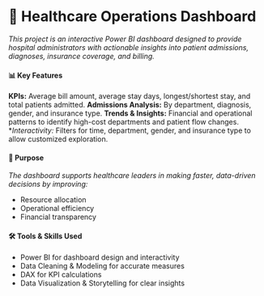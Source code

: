# 🏥 Healthcare Operations Dashboard

_This project is an interactive Power BI dashboard designed to provide hospital administrators with actionable 
insights into patient admissions, diagnoses, insurance coverage, and billing._

#### 📊 Key Features

**KPIs:** Average bill amount, average stay days, longest/shortest stay, and total patients admitted.
**Admissions Analysis:** By department, diagnosis, gender, and insurance type.
**Trends & Insights:** Financial and operational patterns to identify high-cost departments and patient flow changes.
**Interactivity:* Filters for time, department, gender, and insurance type to allow customized exploration.

#### 🎯 Purpose

_The dashboard supports healthcare leaders in making faster, data-driven decisions by improving:_

- Resource allocation
- Operational efficiency
- Financial transparency

#### 🛠 Tools & Skills Used

- Power BI for dashboard design and interactivity
- Data Cleaning & Modeling for accurate measures
- DAX for KPI calculations
- Data Visualization & Storytelling for clear insights